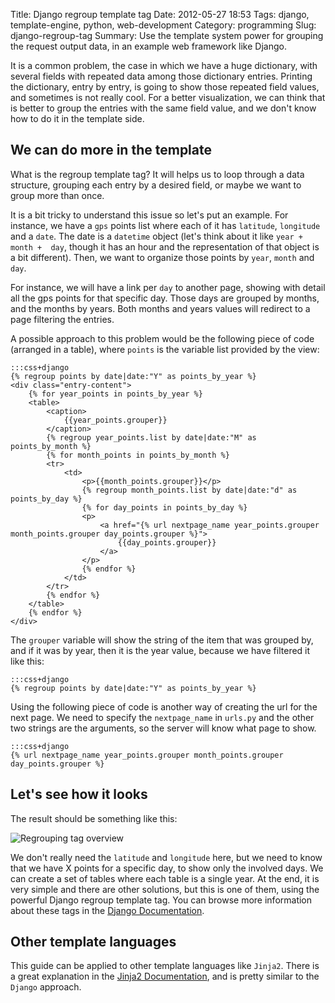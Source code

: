 Title: Django regroup template tag
Date: 2012-05-27 18:53
Tags: django, template-engine, python, web-development
Category: programming
Slug: django-regroup-tag
Summary: Use the template system power for grouping the request output data, in an example web framework like Django.

It is a common problem, the case in which we have a huge dictionary, with several fields with repeated data among those dictionary entries. Printing the dictionary, entry by entry, is going to show those repeated field values, and sometimes is not really cool. For a better visualization, we can think that is better to group the entries with the same field value, and we don't know how to do it in the template side.

## We can do more in the template

What is the regroup template tag? It will helps us to loop through a data structure, grouping each entry by a desired field, or maybe we want to group more than once.

It is a bit tricky to understand this issue so let's put an example. For instance, we have a `gps` points list where each of it has `latitude`, `longitude` and a `date`. The date is a `datetime` object (let's think about it like `year + month +  day`, though it has an hour and the representation of that object is a bit different). Then, we want to organize those points by `year`, `month` and `day`.

For instance, we will have a link per `day` to another page, showing with detail all the gps points for that specific day. Those days are grouped by months, and the months by years. Both months and years values will redirect to a page filtering the entries.

A possible approach to this problem would be the following piece of code (arranged in a table), where `points` is the variable list provided by the view:

    :::css+django
    {% regroup points by date|date:"Y" as points_by_year %}
    <div class="entry-content">
        {% for year_points in points_by_year %}
        <table>
            <caption>
                {{year_points.grouper}}
            </caption>
            {% regroup year_points.list by date|date:"M" as points_by_month %}
            {% for month_points in points_by_month %}
            <tr>
                <td>
                    <p>{{month_points.grouper}}</p>
                    {% regroup month_points.list by date|date:"d" as points_by_day %}
                    {% for day_points in points_by_day %}
                    <p>
                        <a href="{% url nextpage_name year_points.grouper month_points.grouper day_points.grouper %}">
                            {{day_points.grouper}}
                        </a>
                    </p>
                    {% endfor %}
                </td>
            </tr>
            {% endfor %}
        </table>
        {% endfor %}
    </div>

The `grouper` variable will show the string of the item that was grouped by, and if it was by year, then it is the year value, because we have filtered it like this:

    :::css+django
    {% regroup points by date|date:"Y" as points_by_year %}

Using the following piece of code is another way of creating the url for the next page. We need to specify the `nextpage_name` in `urls.py` and the other two strings are the arguments, so the server will know what page to show.

    :::css+django
    {% url nextpage_name year_points.grouper month_points.grouper day_points.grouper %}

## Let's see how it looks

The result should be something like this:

![Regrouping tag overview](http://i.imgur.com/fILp6.png)

We don't really need the `latitude` and `longitude` here, but we need to know that we have X points for a specific day, to show only the involved days. We can create a set of tables where each table is a single year. At the end, it is very simple and there are other solutions, but this is one of them, using the powerful Django regroup template tag. You can browse more information about these tags in the [Django Documentation](https://docs.djangoproject.com/en/dev/ref/templates/builtins/?from=olddocs).

## Other template languages

This guide can be applied to other template languages like `Jinja2`. There is a great explanation in the [Jinja2 Documentation](http://jinja.pocoo.org/docs/templates/#groupby), and is pretty similar to the `Django` approach.